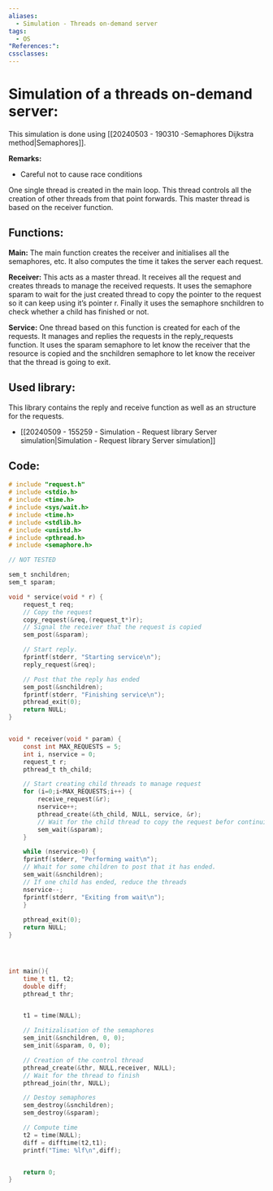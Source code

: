 ```yaml
---
aliases:
  - Simulation - Threads on-demand server
tags:
  - OS
"References:": 
cssclasses:
---
```

# Simulation of a threads on-demand server: 
This simulation is done using [[20240503 - 190310 -Semaphores Dijkstra method|Semaphores]].

**Remarks:**
+ Careful not to cause race conditions

One single thread is created in the main loop. This thread controls all the creation of other threads from that point forwards. This master thread is based on the receiver function.

## Functions: 

**Main:** 
The main function creates the receiver and initialises all the semaphores, etc. It also computes the time it takes the server each request. 

**Receiver:**
This acts as a master thread. It receives all the request and creates threads to manage the received requests. It uses the semaphore sparam to wait for the just created thread to copy the pointer to the request so it can keep using it’s pointer r. 
Finally it uses the semaphore snchildren to check whether a child has finished or not. 

**Service:** 
One thread based on this function is created for each of the requests. It manages and replies the requests in the reply_requests function. It uses the sparam semaphore to let know the receiver that the resource is copied and the snchildren semaphore to let know the receiver that the thread is going to exit. 

## Used library: 
This library contains the reply and receive function as well as an structure for the requests.
+ [[20240509 - 155259 - Simulation - Request library Server simulation|Simulation - Request library Server simulation]]
## Code: 

```c
# include "request.h"
# include <stdio.h>
# include <time.h>
# include <sys/wait.h>
# include <time.h>
# include <stdlib.h>
# include <unistd.h>
# include <pthread.h>
# include <semaphore.h>

// NOT TESTED

sem_t snchildren;
sem_t sparam; 

void * service(void * r) {
    request_t req;
    // Copy the request
    copy_request(&req,(request_t*)r);
    // Signal the receiver that the request is copied
    sem_post(&sparam);

    // Start reply.
    fprintf(stderr, "Starting service\n");
    reply_request(&req);

    // Post that the reply has ended
    sem_post(&snchildren);
    fprintf(stderr, "Finishing service\n");
    pthread_exit(0);
    return NULL;
}


void * receiver(void * param) {
    const int MAX_REQUESTS = 5;
    int i, nservice = 0;
    request_t r;
    pthread_t th_child;

    // Start creating child threads to manage request
    for (i=0;i<MAX_REQUESTS;i++) {
        receive_request(&r);
        nservice++;
        pthread_create(&th_child, NULL, service, &r);
        // Wait for the child thread to copy the request befor continuing
        sem_wait(&sparam);
    }

    while (nservice>0) {
    fprintf(stderr, "Performing wait\n");
    // Whait for some children to post that it has ended.
    sem_wait(&snchildren);
    // If one child has ended, reduce the threads
    nservice--;
    fprintf(stderr, "Exiting from wait\n");
    }
    
    pthread_exit(0);
    return NULL;
}




int main(){
    time_t t1, t2; 
    double diff; 
    pthread_t thr;


    t1 = time(NULL);

    // Initizalisation of the semaphores
    sem_init(&snchildren, 0, 0);
    sem_init(&sparam, 0, 0);

    // Creation of the control thread
    pthread_create(&thr, NULL,receiver, NULL);
    // Wait for the thread to finish
    pthread_join(thr, NULL);

    // Destoy semaphores
    sem_destroy(&snchildren);
    sem_destroy(&sparam);

    // Compute time
    t2 = time(NULL);
    diff = difftime(t2,t1);
    printf("Time: %lf\n",diff);


    return 0;
}


```
